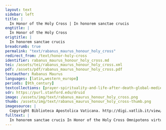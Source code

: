 ```yaml
---
layout: text
sidebar: left
title: |
  In Honor of the Holy Cross | In honorem sanctae crucis
engtitle: |
  In Honor of the Holy Cross
origtitle: |
  In honorem sanctae crucis
breadcrumb: true
permalink: "text/rabanus_maurus_honour_holy_cross"
redirect_from: /text/honor-holy-cross
identifier: rabanus_maurus_honour_holy_cross.md
tei: /assets/tei/rabanus_maurus_honour_holy_cross.xml
pdf: /assets/pdf/rabanus_maurus_honour_holy_cross.pdf
textauthor: Rabanus Maurus
languages: [latin,western_europe]
periods: [9th_century]
textcollections: [prayer-spirituality-and-life-after-death-global-medieval-perspectives]
sdr: https://purl.stanford.edu/druid 
image: /assets/img/text/rabanus_maurus_honour_holy_cross.png
thumb: /assets/img/text/rabanus_maurus_honour_holy_cross-thumb.png
imagesource: |
  Copyright Biblioteca Apostolica Vaticana. http://digi.vatlib.it/view/MSS_Reg.lat.124/0078
fulltext: |
  In honorem sanctae crucis In Honor of the Holy Cross Omnipotens virtus, majestas alta, Sabaoth All powerful strength, high majesty, heavenly host, Excelsus Dominus, virtutum summe creator, Exalted Lord, greatest creator of angels, Formator mundi: hominum tu vere Redemptor. fashioner of the world: you truly are redeemer of men. Tu mea laus, virtus, tu gloria cuncta, salusque, You are my praise, my virtue, you are all glory and salvation, Tu rex, tu doctor, tu es rector, care magister, You are king, you are teacher, you are leader and dear master, Tu pastor pascens, protector verus ovilis. You are our feeding shepherd, true protector of your sheepfold. Portio tuque mea, sancte salvator et auctor, You are my earnings, my sacred savior and founder (auctor), Dux, via, lux, vita, merces bona, janua regni es, You are Lord, way, light, life, valuable reward, door to the kingdom; Vox, sensus, verbum, virtutum laeta propago. Voice, perception, word, joyful offspring of heaven. Ad te direxi, et cumulans nunc dirigo verba: To you have I directed and now do I direct my words, piling them up: Mens mea te loquitur, mentis intentio tota, My mind speaks you, the whole extent of my mind, Quicquid lingua, manus orat et bucca beate Whatever tongue, hand, and mouth happily pray, Cor humile, et vita justa, sacrata voluntas. Humble heart, just life, and sacred will, Omnia te laudant et cantant, Christe serene. All praise and sing you, fair Christ. Namque ego te Dominum pronus et laetus adoro, For I worship you, Lord, prone and happy,  Atque cruci demisse tuae hinc dico salutans: and this I say meekly to your cross in greeting: Spem oro te ramus aram ara sumar, et oro hinc. I pray to you, hope, branch and altar, that I may be taken to the altar, and I pray for this.  Hoc meus est ardor clarus, hoc ignis amoris, This is my bright/loud clarus ardor, this is the fire of my love,  Hoc mea mens poscit primum, hoc famen et ora, This my mind asks first, this utterance and speech, Hoc sitis est animi, mandendi magna cupido: This is my mind’s thirst, the great appetite for a bite: Ut me tu pie suscipias, bone Christe, per aram So that you might piously receive me, noble Christ, Oblatum famulum, quod victima sim tua, Hiesus. a servant offered on your altar, that I may be your sacrifice, Jesus. Hostia quod tua sim: memet crucifixio totum So that I may be your victim: your crucifixion Jam tua consumat; et passio mitiget aestum Now consumes me whole, and your passion soothes Carnalem, vitia confringat, deprimat iram, Worldly agitation, destroys sins, suppresses anger, Refrenet linguam, pietatis verba reponat. Restrains speech, restores words of piety. Mentem pacificet: vitam deducat honestam. It pacifies the mind: it encourages honorable life. Namque tuus quando toto fulgescet Olympo For when from the whole heaven/Olympus your Igneus adventus, torrebit et ardor iniquos, fiery approach will glitter, its heat will scorch the unjust, Tempestas stridet, cornu iam mugit et orbe a storm will shriek, then bellow with its horn, and before the world Ante apparebit quando crucis aere signum: in the air the sign of the cross will appear: Tum rogo me eripiat flammis ultricibus ipsa: then I ask [the cross] itself to rescue me from vengeful flames  Atque poetam agni proprium defendat ab ira, and defend its own poet from the anger of the lamb, Cui cano: iure canam Hrabanus versibus ore, to whom I sing: rightly will I, Hrabanus, sing with verses from my mouth, Corde, manu, semper donum memorabile cantu: my heart, my hand, from my memorable song always a gift: Quod dederat vitae memet clementer in ara. which had mercifully given me to the altar of life. Quando ipsa Hiesus clemens rogo ab eruit imo When merciful Jesus from on top of his pyre dug out Inferni requiem, nunc, o Christe, arce polorum relief from hell, now, O Christ, in the arc of the heavens, Da mihi, hoc posco, spero, et vera omnia credo, give me what I ask and hope for, and all the true things which I trust, Quae promisisti, hoc teneo pietate fideque. which you have promised: this I preserve with piety and faith. Quod verax facis ordine judicio omnia vera. You are truthful; you do all true things according to order and justice. I nunc ad superos, in coelis rite triumphas. Now go to the heavens; you triumph well in the sky. O laus alma crucis semper sine fine valeto. O kind praise of the cross, always and endless, farewell.   Hrabanus memet clemens rogo, Christe tuere, o pie iudicio. I ask that you, O pious and merciful in judgment, keep me, Rabanus, safe.   Oro te ramus aram, ara sumar et oro. I pray to you, branch and altar, that I may be taken to the altar, and I pray.  = transcription  = translation     
---
```

